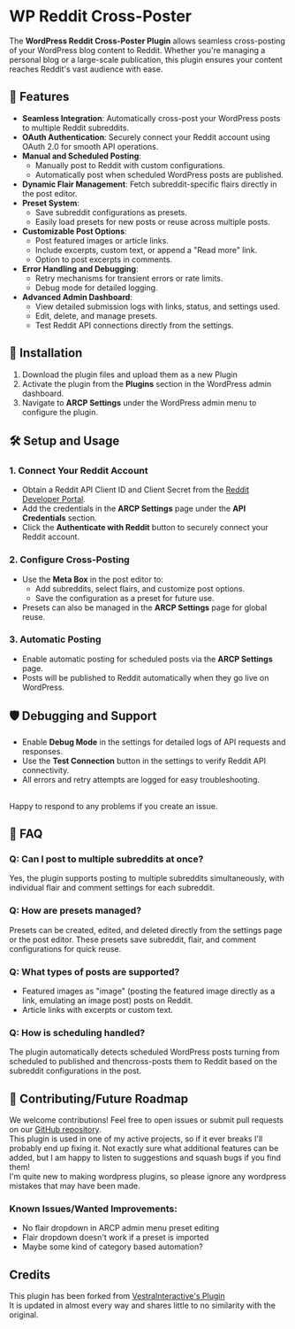 
# WP Reddit Cross-Poster

The **WordPress Reddit Cross-Poster Plugin** allows seamless cross-posting of your WordPress blog content to Reddit. Whether you're managing a personal blog or a large-scale publication, this plugin ensures your content reaches Reddit's vast audience with ease.

## 🌟 Features

- **Seamless Integration**: Automatically cross-post your WordPress posts to multiple Reddit subreddits.
- **OAuth Authentication**: Securely connect your Reddit account using OAuth 2.0 for smooth API operations.
- **Manual and Scheduled Posting**:
  - Manually post to Reddit with custom configurations.
  - Automatically post when scheduled WordPress posts are published.
- **Dynamic Flair Management**: Fetch subreddit-specific flairs directly in the post editor.
- **Preset System**:
  - Save subreddit configurations as presets.
  - Easily load presets for new posts or reuse across multiple posts.
- **Customizable Post Options**:
  - Post featured images or article links.
  - Include excerpts, custom text, or append a "Read more" link.
  - Option to post excerpts in comments.
- **Error Handling and Debugging**:
  - Retry mechanisms for transient errors or rate limits.
  - Debug mode for detailed logging.
- **Advanced Admin Dashboard**:
  - View detailed submission logs with links, status, and settings used.
  - Edit, delete, and manage presets.
  - Test Reddit API connections directly from the settings.

## 🚀 Installation

1. Download the plugin files and upload them as a new Plugin
2. Activate the plugin from the **Plugins** section in the WordPress admin dashboard.
3. Navigate to **ARCP Settings** under the WordPress admin menu to configure the plugin.

## 🛠️ Setup and Usage

### 1. Connect Your Reddit Account
- Obtain a Reddit API Client ID and Client Secret from the [Reddit Developer Portal](https://www.reddit.com/prefs/apps).
- Add the credentials in the **ARCP Settings** page under the **API Credentials** section.
- Click the **Authenticate with Reddit** button to securely connect your Reddit account.

### 2. Configure Cross-Posting
- Use the **Meta Box** in the post editor to:
  - Add subreddits, select flairs, and customize post options.
  - Save the configuration as a preset for future use.
- Presets can also be managed in the **ARCP Settings** page for global reuse.

### 3. Automatic Posting
- Enable automatic posting for scheduled posts via the **ARCP Settings** page.
- Posts will be published to Reddit automatically when they go live on WordPress.

## 🛡️ Debugging and Support

- Enable **Debug Mode** in the settings for detailed logs of API requests and responses.
- Use the **Test Connection** button in the settings to verify Reddit API connectivity.
- All errors and retry attempts are logged for easy troubleshooting.

<br>
Happy to respond to any problems if you create an issue. 

## 🤔 FAQ

### Q: Can I post to multiple subreddits at once?
Yes, the plugin supports posting to multiple subreddits simultaneously, with individual flair and comment settings for each subreddit.

### Q: How are presets managed?
Presets can be created, edited, and deleted directly from the settings page or the post editor. These presets save subreddit, flair, and comment configurations for quick reuse.

### Q: What types of posts are supported?
- Featured images as "image" (posting the featured image directly as a link, emulating an image post) posts on Reddit.
- Article links with excerpts or custom text.

### Q: How is scheduling handled?
The plugin automatically detects scheduled WordPress posts turning from scheduled to published and thencross-posts them to Reddit based on the subreddit configurations in the post.

## 🎉 Contributing/Future Roadmap

We welcome contributions! Feel free to open issues or submit pull requests on our [GitHub repository](https://github.com/vedaanty/reddit-crosspost-plugin). <br>
This plugin is used in one of my active projects, so if it ever breaks I'll probably end up fixing it. Not exactly sure what additional features can be added, but I am happy to listen to suggestions and squash bugs if you find them! <br>
I'm quite new to making wordpress plugins, so please ignore any wordpress mistakes that may have been made.

### Known Issues/Wanted Improvements: 
- No flair dropdown in ARCP admin menu preset editing
- Flair dropdown doesn't work if a preset is imported
- Maybe some kind of category based automation?
  
## Credits
This plugin has been forked from [VestraInteractive's Plugin](https://github.com/vestrainteractive/reddit-crosspost-plugin.) <br>
It is updated in almost every way and shares little to no similarity with the original.
